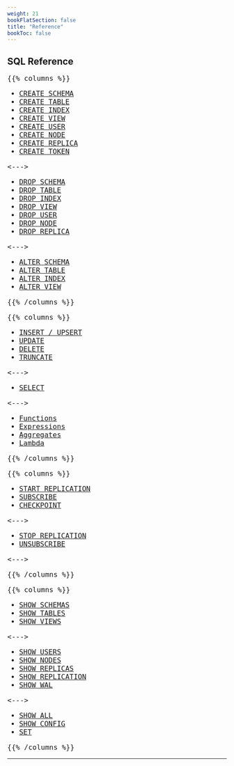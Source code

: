 ```yaml
---
weight: 21
bookFlatSection: false
title: "Reference"
bookToc: false
---
```


## SQL Reference

<span style="font-size: 16px; font-family: IBM Plex Mono, monospace;">

{{% columns %}}

* [CREATE SCHEMA](/docs/sql/ddl/schemas/create)
* [CREATE TABLE](/docs/sql/ddl/tables/create)
* [CREATE INDEX](/docs/sql/ddl/indexes/create)
* [CREATE VIEW](/docs/sql/ddl/views/create)
* [CREATE USER](/docs/users/create)
* [CREATE NODE](/docs/cluster/create)
* [CREATE REPLICA](/docs/repl/create)
* [CREATE TOKEN](/docs/users/create_token)

<--->

* [DROP SCHEMA](/docs/sql/ddl/schemas/drop)
* [DROP TABLE](/docs/sql/ddl/tables/drop)
* [DROP INDEX](/docs/sql/ddl/indexes/drop)
* [DROP VIEW](/docs/sql/ddl/views/drop)
* [DROP USER](/docs/users/drop)
* [DROP NODE](/docs/cluster/drop)
* [DROP REPLICA](/docs/repl/drop)

<--->

* [ALTER SCHEMA](/docs/sql/ddl/schemas/alter)
* [ALTER TABLE](/docs/sql/ddl/tables/alter)
* [ALTER INDEX](/docs/sql/ddl/indexes/alter)
* [ALTER VIEW](/docs/sql/ddl/views/alter)

{{% /columns %}}


{{% columns %}}

* [INSERT / UPSERT](/docs/sql/dml/insert)
* [UPDATE](/docs/sql/dml/update)
* [DELETE](/docs/sql/dml/delete)
* [TRUNCATE](/docs/sql/dml/truncate)

<--->

* [SELECT](/docs/sql/query/select)

<--->

* [Functions](/docs/sql/functions/system)
* [Expressions](/docs/sql/expressions/arithmetical)
* [Aggregates](/docs/sql/query/aggregates)
* [Lambda](/docs/sql/query/lambda)

{{% /columns %}}


{{% columns %}}

* [START REPLICATION](/docs/repl/start)
* [SUBSCRIBE](/docs/repl/subscribe)
* [CHECKPOINT](/docs/storage/checkpoint)

<--->

* [STOP REPLICATION](/docs/repl/stop)
* [UNSUBSCRIBE](/docs/repl/unsubscribe)

<--->

{{% /columns %}}


{{% columns %}}

* [SHOW SCHEMAS](/docs/sql/ddl/schemas/show)
* [SHOW TABLES](/docs/sql/ddl/tables/show)
* [SHOW VIEWS](/docs/sql/ddl/views/show)

<--->

* [SHOW USERS](/docs/users/show)
* [SHOW NODES](/docs/cluster/show)
* [SHOW REPLICAS](/docs/repl/show_replicas)
* [SHOW REPLICATION](/docs/repl/show)
* [SHOW WAL](/docs/storage/show)

<--->

* [SHOW ALL](/docs/configuration/show)
* [SHOW CONFIG](/docs/configuration/show)
* [SET](/docs/configuration/set)

{{% /columns %}}

</span>

---

